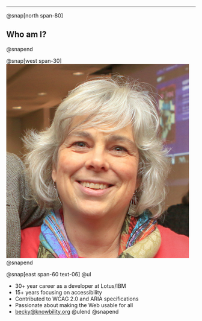 ---
@snap[north span-80]
## Who am I?
@snapend

@snap[west span-30]
![Becky Gibson](common/aboutme/img/head-shot-2020-500k.png)
@snapend

@snap[east span-60 text-06]
@ul[](false)
- 30+ year career as a developer at Lotus/IBM
- 15+ years focusing on accessibility
- Contributed to WCAG 2.0 and ARIA specifications
- Passionate about making the Web usable for all
- becky@knowbility.org
@ulend
@snapend